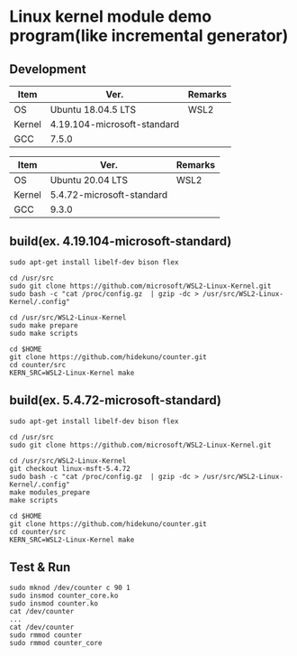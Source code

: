 Linux kernel module demo program(like incremental generator)
=================

## Development
| Item   | Ver. |Remarks|
|--------|--------|--------|
| OS     | Ubuntu 18.04.5 LTS |WSL2|
| Kernel | 4.19.104-microsoft-standard||
| GCC    | 7.5.0||

| Item   | Ver. |Remarks|
|--------|--------|--------|
| OS     | Ubuntu 20.04 LTS |WSL2|
| Kernel | 5.4.72-microsoft-standard||
| GCC    | 9.3.0||

## build(ex. 4.19.104-microsoft-standard)
```
sudo apt-get install libelf-dev bison flex

cd /usr/src
sudo git clone https://github.com/microsoft/WSL2-Linux-Kernel.git
sudo bash -c "cat /proc/config.gz  | gzip -dc > /usr/src/WSL2-Linux-Kernel/.config"

cd /usr/src/WSL2-Linux-Kernel
sudo make prepare
sudo make scripts

cd $HOME
git clone https://github.com/hidekuno/counter.git
cd counter/src
KERN_SRC=WSL2-Linux-Kernel make
```

## build(ex. 5.4.72-microsoft-standard)
```
sudo apt-get install libelf-dev bison flex

cd /usr/src
sudo git clone https://github.com/microsoft/WSL2-Linux-Kernel.git

cd /usr/src/WSL2-Linux-Kernel
git checkout linux-msft-5.4.72
sudo bash -c "cat /proc/config.gz  | gzip -dc > /usr/src/WSL2-Linux-Kernel/.config"
make modules_prepare
make scripts

cd $HOME
git clone https://github.com/hidekuno/counter.git
cd counter/src
KERN_SRC=WSL2-Linux-Kernel make
```

## Test & Run
```
sudo mknod /dev/counter c 90 1
sudo insmod counter_core.ko
sudo insmod counter.ko
cat /dev/counter
...
cat /dev/counter
sudo rmmod counter
sudo rmmod counter_core
```
